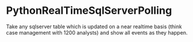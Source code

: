 # PythonRealTimeSqlServerPolling
Take any sqlserver table which is updated on a near realtime basis (think case management with 1200 analysts) and show all events as they happen.
